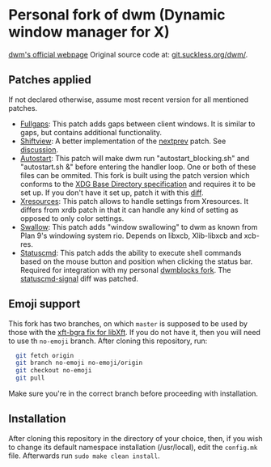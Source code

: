 # Personal fork of dwm (Dynamic window manager for X)
[dwm's official webpage](dwm.suckless.org) Original source code at: [git.suckless.org/dwm/](git.suckless.org/dwm/).

## Patches applied
If not declared otherwise, assume most recent version for all mentioned patches.
- [Fullgaps](https://dwm.suckless.org/patches/fullgaps/): This patch adds gaps between client windows. It is similar to gaps, but contains additional functionality.
- [Shiftview](https://lists.suckless.org/dev/att-7590/shiftview.c): A better implementation of the [nextprev](https://dwm.suckless.org/patches/nextprev/) patch. See [discussion](https://lists.suckless.org/dev/1104/7590.html).
- [Autostart](https://dwm.suckless.org/patches/autostart/): This patch will make dwm run "autostart_blocking.sh" and "autostart.sh &" before entering the handler loop. One or both of these files can be ommited.
This fork is built using the patch version which conforms to the [XDG Base Directory specification](https://specifications.freedesktop.org/basedir-spec/basedir-spec-latest.html) and requires it to be set up. If you don't have it set up, patch it with this [diff](https://dwm.suckless.org/patches/autostart/dwm-autostart-20161205-bb3bd6f.diff).
- [Xresources](https://dwm.suckless.org/patches/xresources/): This patch allows to handle settings from Xresources. It differs from xrdb patch in that it can handle any kind of setting as opposed to only color settings.
- [Swallow](https://dwm.suckless.org/patches/swallow/): This patch adds "window swallowing" to dwm as known from Plan 9's windowing system rio. Depends on libxcb, Xlib-libxcb and xcb-res.
- [Statuscmd](https://dwm.suckless.org/patches/statuscmd/): This patch adds the ability to execute shell commands based on the mouse button and position when clicking the status bar.
Required for integration with my personal [dwmblocks fork](https://github.com/brlipi/dwmblocks). The [statuscmd-signal](https://dwm.suckless.org/patches/statuscmd/dwm-statuscmd-signal-6.2.diff) diff was patched.

## Emoji support
This fork has two branches, on which `master` is supposed to be used by those with the [xft-bgra fix for libXft](https://gitlab.freedesktop.org/xorg/lib/libxft/-/merge_requests/1/diffs?commit_id=b77e5752cbd4acef90904e00c0f392984c321ca9). If you do not have it, then you will need to use th `no-emoji` branch. After cloning this repository, run: 
```bash
  git fetch origin
  git branch no-emoji no-emoji/origin
  git checkout no-emoji
  git pull
```
Make sure you're in the correct branch before proceeding with installation.

## Installation
After cloning this repository in the directory of your choice, then, if you wish to change its default namespace installation (/usr/local), edit the `config.mk` file. Afterwards run `sudo make clean install`.
